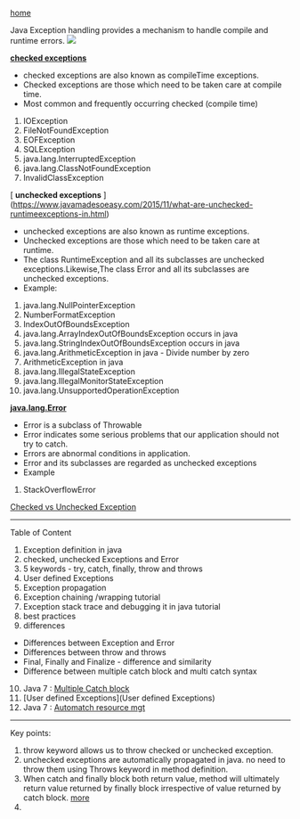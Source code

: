 [home](https://www.javamadesoeasy.com/2015/05/exceptions-tutorial-in-java-in-detail_14.html)

Java Exception handling provides a mechanism to handle compile and runtime errors.
![](https://github.com/lekhrajdinkar/CoreJAVA/blob/master/notes/003_EXCEPTION/1.PNG)

[ **checked exceptions** ](https://www.javamadesoeasy.com/2015/11/what-are-checked-compile-time.html)
- checked exceptions are also known as compileTime exceptions.
- Checked exceptions are those which need to be taken care at compile time.
- Most common and frequently occurring checked (compile time)
1. IOException
2. FileNotFoundException
3. EOFException
4. SQLException
5. java.lang.InterruptedException
6. java.lang.ClassNotFoundException
7. InvalidClassException

[ **unchecked exceptions** ] (https://www.javamadesoeasy.com/2015/11/what-are-unchecked-runtimeexceptions-in.html)
- unchecked exceptions are also known as runtime exceptions.
- Unchecked exceptions are those which need to be taken care at runtime.
- The class RuntimeException and all its subclasses are unchecked exceptions.Likewise,The class Error and all its subclasses are unchecked exceptions.
- Example:
1. java.lang.NullPointerException
2. NumberFormatException
3. IndexOutOfBoundsException
4. java.lang.ArrayIndexOutOfBoundsException occurs in java
5. java.lang.StringIndexOutOfBoundsException occurs in java
6. java.lang.ArithmeticException in java - Divide number by zero
7. ArithmeticException in java
8. java.lang.IllegalStateException
9. java.lang.IllegalMonitorStateException
10. java.lang.UnsupportedOperationException
 

[ **java.lang.Error** ](https://www.javamadesoeasy.com/2015/05/javalangerror-in-exception-handling-in.html)
- Error is a subclass of Throwable 
- Error indicates some serious problems that our application should not try to catch. 
- Errors are abnormal conditions in application. 
- Error and its subclasses are regarded as unchecked exceptions 
- Example 
1. StackOverflowError 

[Checked vs Unchecked Exception](https://www.javamadesoeasy.com/2015/05/checked-compile-time-exceptions-and.html)
***
Table of Content
1. Exception definition in java 
2. checked, unchecked Exceptions and Error 
3. 5 keywords - try, catch, finally, throw and throws
4. User defined Exceptions
5. Exception propagation
6. Exception chaining /wrapping tutorial
7. Exception stack trace and debugging it in java tutorial 
8. best practices
9. differences 
* Differences between Exception and Error 
* Differences between throw and throws 
* Final, Finally and Finalize - difference and similarity
* Difference between multiple catch block and multi catch syntax
10. Java 7 : [Multiple Catch block](https://www.javamadesoeasy.com/2015/05/catch-block-and-automatic-resource.html)
11. [User defined Exceptions](User defined Exceptions)
12. Java 7 : [Automatch resource mgt](https://www.javamadesoeasy.com/2015/05/try-with-resources-in-java.html)

***
Key points:
1. throw keyword allows us to throw checked or unchecked exception.
2. unchecked exceptions are automatically propagated in java. no need to throw them using Throws keyword in method definition.
3. When catch and finally block both return value, method will ultimately return value returned by finally block irrespective of value returned by catch block. [more](https://www.javamadesoeasy.com/2015/05/what-will-happen-when-catch-and-finally.html)
4. 